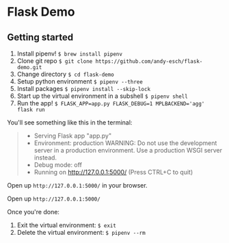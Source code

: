 # Flask Demo

## Getting started

1. Install pipenv!
   `$ brew install pipenv`
2. Clone git repo
   `$ git clone https://github.com/andy-esch/flask-demo.git`
3. Change directory
   `$ cd flask-demo`
3. Setup python environment
   `$ pipenv --three`
4. Install packages
   `$ pipenv install --skip-lock`
5. Start up the virtual environment in a subshell
   `$ pipenv shell`
6. Run the app!
   `$ FLASK_APP=app.py FLASK_DEBUG=1 MPLBACKEND='agg' flask run`

You'll see something like this in the terminal:
> * Serving Flask app "app.py"
> * Environment: production
>   WARNING: Do not use the development server in a production environment.
>   Use a production WSGI server instead.
> * Debug mode: off
> * Running on http://127.0.0.1:5000/ (Press CTRL+C to quit)

Open up `http://127.0.0.1:5000/` in your browser.

Open up `http://127.0.0.1:5000/`

Once you're done:

1. Exit the virtual environment: `$ exit`
2. Delete the virtual environment: `$ pipenv --rm`
